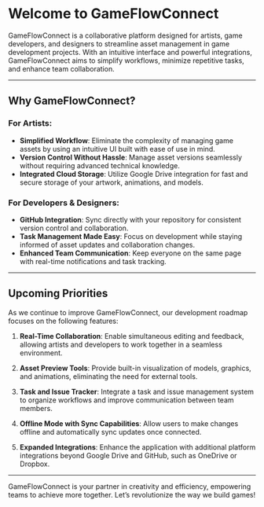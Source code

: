 # **Welcome to GameFlowConnect**

GameFlowConnect is a collaborative platform designed for artists, game developers, and designers to streamline asset management in game development projects. With an intuitive interface and powerful integrations, GameFlowConnect aims to simplify workflows, minimize repetitive tasks, and enhance team collaboration.

---

## **Why GameFlowConnect?**

### **For Artists:**
- **Simplified Workflow**: Eliminate the complexity of managing game assets by using an intuitive UI built with ease of use in mind.
- **Version Control Without Hassle**: Manage asset versions seamlessly without requiring advanced technical knowledge.
- **Integrated Cloud Storage**: Utilize Google Drive integration for fast and secure storage of your artwork, animations, and models.

### **For Developers & Designers:**
- **GitHub Integration**: Sync directly with your repository for consistent version control and collaboration.
- **Task Management Made Easy**: Focus on development while staying informed of asset updates and collaboration changes.
- **Enhanced Team Communication**: Keep everyone on the same page with real-time notifications and task tracking.

---

## **Upcoming Priorities**

As we continue to improve GameFlowConnect, our development roadmap focuses on the following features:

1. **Real-Time Collaboration**:
   Enable simultaneous editing and feedback, allowing artists and developers to work together in a seamless environment.

2. **Asset Preview Tools**:
   Provide built-in visualization of models, graphics, and animations, eliminating the need for external tools.

3. **Task and Issue Tracker**:
   Integrate a task and issue management system to organize workflows and improve communication between team members.

4. **Offline Mode with Sync Capabilities**:
   Allow users to make changes offline and automatically sync updates once connected.

5. **Expanded Integrations**:
   Enhance the application with additional platform integrations beyond Google Drive and GitHub, such as OneDrive or Dropbox.

---

GameFlowConnect is your partner in creativity and efficiency, empowering teams to achieve more together. Let’s revolutionize the way we build games!
